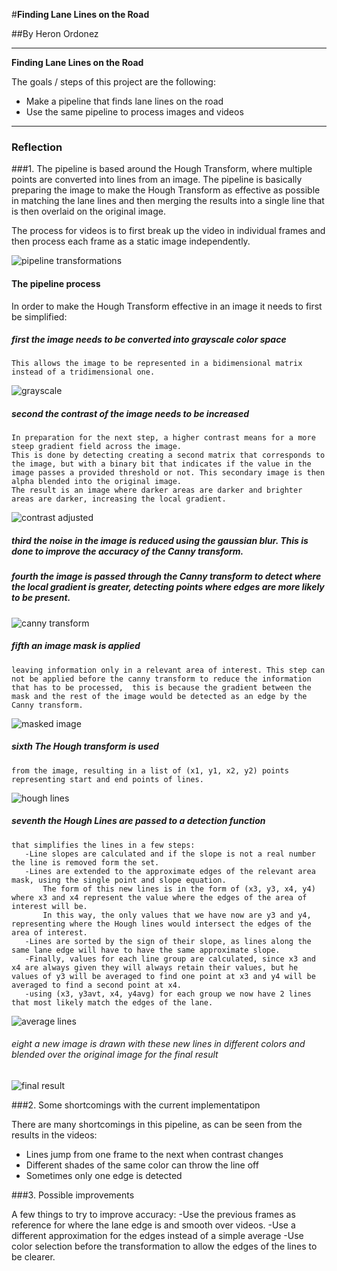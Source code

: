#**Finding Lane Lines on the Road** 

##By Heron Ordonez

---

**Finding Lane Lines on the Road**

The goals / steps of this project are the following:
* Make a pipeline that finds lane lines on the road
* Use the same pipeline to process images and videos

[image1]: ./test_images/processed_solidYellowCurve2.jpg "Sample Processed Image"
[image2]: ./writeup/pipeline_process.jpeg "Transformation of the image through the pipeline"
[image3]: ./writeup/gray.jpg "Image transformed to grayscale"
[image4]: ./writeup/contrast_adjust.jpg "Contrast adjusted image"
[image5]: ./writeup/canny_img.jpg "Canny transform for edge detection"
[image6]: ./writeup/masked_img.jpg "Region of interest mask applied to Canny transformed image"
[image7]: ./writeup/hough_img.jpg "Hough lines plotted"
[image8]: ./writeup/classified_img.jpg "Resulting lines from averaging the extended Hough lines to the edges of the region of interest"
[image9]: ./writeup/overlay.jpg "Final result"
---

### Reflection

###1. The pipeline is based around the Hough Transform, where multiple points are converted into lines from an image.
The pipeline is basically preparing the image to make the Hough Transform as effective as possible in matching the lane lines and then merging the results into a single line that is then overlaid on the original image.

The process for videos is to first break up the video in individual frames and then process each frame as a static image independently.

![pipeline transformations][image1]

#### The pipeline process
In order to make the Hough Transform effective in an image it needs to first be simplified:
##### first the image needs to be converted into grayscale color space
    This allows the image to be represented in a bidimensional matrix instead of a tridimensional one.
![grayscale][image3]

##### second the contrast of the image needs to be increased
    In preparation for the next step, a higher contrast means for a more steep gradient field across the image.
    This is done by detecting creating a second matrix that corresponds to the image, but with a binary bit that indicates if the value in the image passes a provided threshold or not. This secondary image is then alpha blended into the original image.
    The result is an image where darker areas are darker and brighter areas are darker, increasing the local gradient.
![contrast adjusted][image4]

##### third the noise in the image is reduced using the gaussian blur. This is done to improve the accuracy of the Canny transform.

##### fourth the image is passed through the Canny transform to detect where the local gradient is greater, detecting points where edges are more likely to be present.
![canny transform][image5]

##### fifth an image mask is applied
    leaving information only in a relevant area of interest. This step can not be applied before the canny transform to reduce the information that has to be processed,  this is because the gradient between the mask and the rest of the image would be detected as an edge by the Canny transform.
![masked image][image6]

##### sixth The Hough transform is used
    from the image, resulting in a list of (x1, y1, x2, y2) points representing start and end points of lines.
![hough lines][image7]

##### seventh the Hough Lines are passed to a detection function
    that simplifies the lines in a few steps:
       -Line slopes are calculated and if the slope is not a real number the line is removed form the set.
       -Lines are extended to the approximate edges of the relevant area mask, using the single point and slope equation.
           The form of this new lines is in the form of (x3, y3, x4, y4) where x3 and x4 represent the value where the edges of the area of interest will be.
           In this way, the only values that we have now are y3 and y4, representing where the Hough lines would intersect the edges of the area of interest.
       -Lines are sorted by the sign of their slope, as lines along the same lane edge will have to have the same approximate slope.
       -Finally, values for each line group are calculated, since x3 and x4 are always given they will always retain their values, but he values of y3 will be averaged to find one point at x3 and y4 will be averaged to find a second point at x4.
       -using (x3, y3avt, x4, y4avg) for each group we now have 2 lines that most likely match the edges of the lane.
![average lines][image8]

###### eight a new image is drawn with these new lines in different colors and blended over the original image for the final result

![final result][image9]


###2. Some shortcomings with the current implementatipon

There are many shortcomings in this pipeline, as can be seen from the results in the videos:
- Lines jump from one frame to the next when contrast changes
- Different shades of the same color can throw the line off
- Sometimes only one edge is detected

###3. Possible improvements

A few things to try to improve accuracy:
-Use the previous frames as reference for where the lane edge is and smooth over videos.
-Use a different approximation for the edges instead of a simple average
-Use color selection before the transformation to allow the edges of the lines to be clearer.

